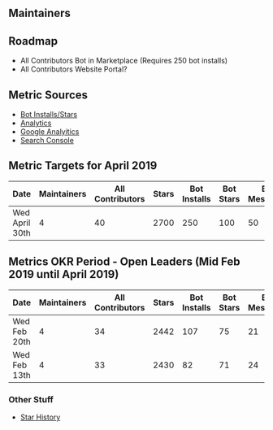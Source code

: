 ## Maintainers

## Roadmap
- All Contributors Bot in Marketplace (Requires 250 bot installs)
- All Contributors Website Portal?

## Metric Sources
- [Bot Installs/Stars](https://probot.github.io/apps/all-contributors/)
- [Analytics](https://analytics.amplitude.com/all-contributors/dashboard/yh9wcyv)
- [Google Analyitics](https://analytics.google.com/analytics/web/#/dashboard/OZG_ZAFyR2-GjE4In1DVBg/a131821931w191468068p187370803/)
- [Search Console](https://search.google.com/search-console?resource_id=https%3A%2F%2Fallcontributors.org%2F)

## Metric Targets for April 2019
Date | Maintainers | All Contributors | Stars | Bot Installs | Bot Stars | Bot Messages | Bot PRs | Website Sessions | Seo Hits
---|---|---|---|---|---|---|---|---|---
Wed April 30th | 4 | 40 | 2700 | 250 | 100 | 50 | 25 | 500 | 10


## Metrics OKR Period - Open Leaders (Mid Feb 2019 until April 2019)
Date | Maintainers | All Contributors | Stars | Bot Installs | Bot Stars | Bot Messages | Bot PRs | Website Sessions | Seo Hits
---|---|---|---|---|---|---|---|---|---
Wed Feb 20th | 4 | 34 | 2442 | 107 | 75 | 21 | 20 | 382 | 0
Wed Feb 13th | 4 | 33 | 2430 | 82 | 71 | 24 | 23 | 431 | 0



### Other Stuff
- [Star History](https://timqian.com/star-history/#all-contributors/all-contributors)

